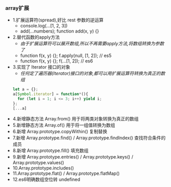 ### array扩展
- 1.扩展运算符(spread),好比 rest 参数的逆运算
  - console.log(...[1, 2, 3])
  - add(...numbers); function add(x, y) {}
- 2.替代函数的apply方法
  - *由于扩展运算符可以展开数组,所以不再需要apply方法,将数组转换为参数了*
  - function f(x, y) {}; f.apply(null, [1, 2]); // es5
  - function f(x, y) {}; f(...[1, 2]); // es6
- 3.实现了 Iterator 接口的对象
  - *任何定了遍历器(Iterator)接口的对象,都可以用扩展运算符转换为真正的数组*
  ```js
  let a = {};
  a[Symbol.iterator] = function*(){
    for (let i = 1; i <= 3; i++) yield i;
  };
  [...a]
  ```
- 4.新增静态方法 Array.from() 用于将两类对象转换为真正的数组
- 5.新增静态方法 Array.of() 用于将一组值转换为数组
- 6.新增 Array.prototype.copyWithin() 复制替换
- 7.新增 Array.prototype.find() / Array.prototype.findIndex() 查找符合条件的成员
- 8.新增 Array.prototype.fill() 填充数组
- 9.新增 Array.prototype.entries() / Array.prototype.keys() / Array.prototype.values()
- 10.Array.prototype.includes()
- 11.Array.prototype.flat() / Array.prototype.flatMap()
- 12.es6明确数组空位转 undefined